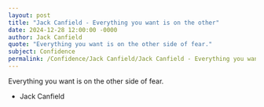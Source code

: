 ```yaml
---
layout: post
title: "Jack Canfield - Everything you want is on the other"
date: 2024-12-28 12:00:00 -0000
author: Jack Canfield
quote: "Everything you want is on the other side of fear."
subject: Confidence
permalink: /Confidence/Jack Canfield/Jack Canfield - Everything you want is on the other
---
```


Everything you want is on the other side of fear.

- Jack Canfield

